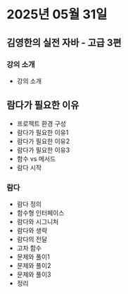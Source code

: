 # 2025년 05월 31일

## 김영한의 실전 자바 - 고급 3편

### 강의 소개

- 강의 소개

## 람다가 필요한 이유

- 프로젝트 환경 구성
- 람다가 필요한 이유1
- 람다가 필요한 이유2
- 람다가 필요한 이유3
- 함수 vs 메서드
- 람다 시작

### 람다

- 람다 정의
- 함수형 인터페이스
- 람다와 시그니처
- 람다와 생략
- 람다의 전달
- 고차 함수
- 문제와 풀이1
- 문제와 풀이2
- 문제와 풀이3
- 정리
